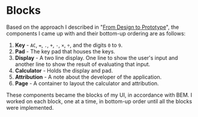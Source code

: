 # Blocks

Based on the approach I described in "[From Design to Prototype](../index.html#from-design-to-prototype)", the components I came up with and their bottom-up ordering are as follows:

1. **Key** - `AC`, `=`, `.`, `+`, `-`, `×`, `÷`, and the digits `0` to `9`.
2. **Pad** - The key pad that houses the keys.
3. **Display** - A two line display. One line to show the user's input and another line to show the result of evaluating that input.
4. **Calculator** - Holds the display and pad.
5. **Attribution** - A note about the developer of the application.
6. **Page** - A container to layout the calculator and attribution.

These components became the blocks of my UI, in accordance with BEM. I worked on each block, one at a time, in bottom-up order until all the blocks were implemented.
